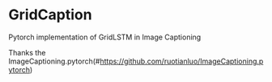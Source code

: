 # GridCaption
Pytorch implementation of GridLSTM in Image Captioning 

Thanks the ImageCaptioning.pytorch(#https://github.com/ruotianluo/ImageCaptioning.pytorch)
